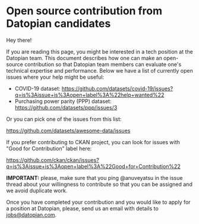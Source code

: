 # Open source contribution from Datopian candidates

Hey there!

If you are reading this page, you might be interested in a tech position at the Datopian team. This document describes how one can make an open-source contribution so that Datopian team members can evaluate one's technical expertise and performance. Below we have a list of currently open issues where your help might be useful:

- COVID-19 dataset: https://github.com/datasets/covid-19/issues?q=is%3Aissue+is%3Aopen+label%3A%22help+wanted%22
- Purchasing power parity (PPP) dataset: https://github.com/datasets/ppp/issues/3

Or you can pick one of the issues from this list:

https://github.com/datasets/awesome-data/issues

If you prefer contributing to CKAN project, you can look for issues with "Good for Contribution" label here:

https://github.com/ckan/ckan/issues?q=is%3Aissue+is%3Aopen+label%3A%22Good+for+Contribution%22

**IMPORTANT:** please, make sure that you ping @anuveyatsu in the issue thread about your willingness to contribute so that you can be assigned and we avoid duplicate work.

Once you have completed your contribution and you would like to apply for a position at Datopian, please, send us an email with details to jobs@datopian.com.
